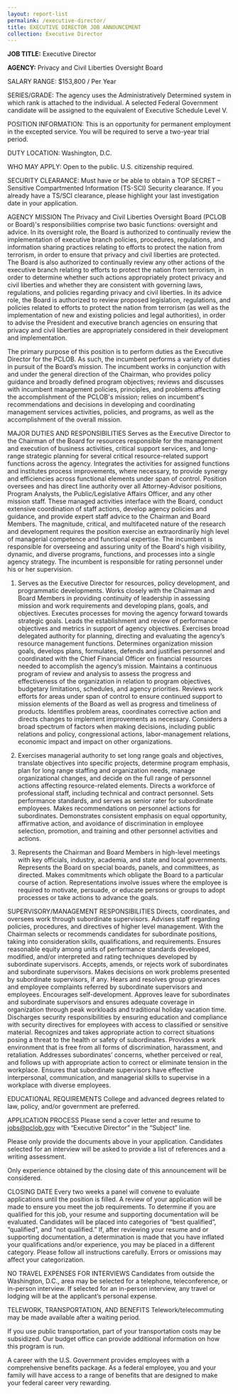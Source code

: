 ```yaml
---
layout: report-list
permalink: /executive-director/
title: EXECUTIVE DIRECTOR JOB ANNOUNCEMENT 
collection: Executive Director
---
```

**JOB TITLE:** Executive Director

**AGENCY:** Privacy and Civil Liberties Oversight Board

SALARY RANGE: $153,800 / Per Year

SERIES/GRADE: The agency uses the Administratively Determined system in which rank is attached to the individual. A selected Federal Government candidate will be assigned to the equivalent of Executive Schedule Level V.

POSITION INFORMATION: This is an opportunity for permanent employment in the excepted service. You will be required to serve a two-year trial period.

DUTY LOCATION: Washington, D.C.

WHO MAY APPLY: Open to the public. U.S. citizenship required.

SECURITY CLEARANCE: Must have or be able to obtain a TOP SECRET – Sensitive Compartmented Information (TS-SCI) Security clearance.  If you already have a TS/SCI clearance, please highlight your last investigation date in your application.

AGENCY MISSION
The Privacy and Civil Liberties Oversight Board (PCLOB or Board)'s responsibilities comprise two basic functions: oversight and advice. In its oversight role, the Board is authorized to continually review the implementation of executive branch policies, procedures, regulations, and information sharing practices relating to efforts to protect the nation from terrorism, in order to ensure that privacy and civil liberties are protected. The Board is also authorized to continually review any other actions of the executive branch relating to efforts to protect the nation from terrorism, in order to determine whether such actions appropriately protect privacy and civil liberties and whether they are consistent with governing laws, regulations, and policies regarding privacy and civil liberties. In its advice role, the Board is authorized to review proposed legislation, regulations, and policies related to efforts to protect the nation from terrorism (as well as the implementation of new and existing policies and legal authorities), in order to advise the President and executive branch agencies on ensuring that privacy and civil liberties are appropriately considered in their development and implementation.

The primary purpose of this position is to perform duties as the Executive Director for the PCLOB. As such, the incumbent performs a variety of duties in pursuit of the Board’s mission. The incumbent works in conjunction with and under the general direction of the Chairman, who provides policy guidance and broadly defined program objectives; reviews and discusses with incumbent management policies, principles, and problems affecting the accomplishment of the PCLOB's mission; relies on incumbent's recommendations and decisions in developing and coordinating management services activities, policies, and programs, as well as the accomplishment of the overall mission.

MAJOR DUTIES AND RESPONSIBILITIES
Serves as the Executive Director to the Chairman of the Board for resources responsible for the management and execution of business activities, critical support services, and long-range strategic planning for several critical resource-related support functions across the agency. Integrates the activities for assigned functions and institutes process improvements, where necessary, to provide synergy and efficiencies across functional elements under span of control. Position oversees and has direct line authority over all Attorney-Advisor positions, Program Analysts, the Public/Legislative Affairs Officer, and any other mission staff. These managed activities interface with the Board, conduct extensive coordination of staff actions, develop agency policies and guidance, and provide expert staff advice to the Chairman and Board Members. The magnitude, critical, and multifaceted nature of the research and development requires the position exercise an extraordinarily high level of managerial competence and functional expertise. The incumbent is responsible for overseeing and assuring unity of the Board's high visibility, dynamic, and diverse programs, functions, and processes into a single agency strategy. The incumbent is responsible for rating personnel under his or her supervision.

1. Serves as the Executive Director for resources, policy development, and programmatic developments. Works closely with the Chairman and Board Members in providing continuity of leadership in assessing mission and work requirements and developing plans, goals, and objectives. Executes processes for moving the agency forward towards strategic goals. Leads the establishment and review of performance objectives and metrics in support of agency objectives. Exercises broad delegated authority for planning, directing and evaluating the agency’s resource management functions. Determines organization mission goals, develops plans, formulates, defends and justifies personnel and coordinated with the Chief Financial Officer on financial resources needed to accomplish the agency’s mission. Maintains a continuous program of review and analysis to assess the progress and effectiveness of the organization in relation to program objectives, budgetary limitations, schedules, and agency priorities. Reviews work efforts for areas under span of control to ensure continued support to mission elements of the Board as well as progress and timeliness of products. Identifies problem areas, coordinates corrective action and directs changes to implement improvements as necessary. Considers a broad spectrum of factors when making decisions, including public relations and policy, congressional actions, labor-management relations, economic impact and impact on other organizations. 

2. Exercises managerial authority to set long range goals and objectives, translate objectives into specific projects, determine program emphasis, plan for long range staffing and organization needs, manage organizational changes, and decide on the full range of personnel actions affecting resource-related elements. Directs a workforce of professional staff, including technical and contract personnel. Sets performance standards, and serves as senior rater for subordinate employees. Makes recommendations on personnel actions for subordinates. Demonstrates consistent emphasis on equal opportunity, affirmative action, and avoidance of discrimination in employee selection, promotion, and training and other personnel activities and actions. 

3. Represents the Chairman and Board Members in high-level meetings with key officials, industry, academia, and state and local governments. Represents the Board on special boards, panels, and committees, as directed. Makes commitments which obligate the Board to a particular course of action. Representations involve issues where the employee is required to motivate, persuade, or educate persons or groups to adopt processes or take actions to advance the goals.

SUPERVISORY/MANAGEMENT RESPONSIBILITIES
Directs, coordinates, and oversees work through subordinate supervisors. Advises staff regarding policies, procedures, and directives of higher level management. With the Chairman selects or recommends candidates for subordinate positions, taking into consideration skills, qualifications, and requirements. Ensures reasonable equity among units of performance standards developed, modified, and/or interpreted and rating techniques developed by subordinate supervisors. Accepts, amends, or rejects work of subordinates and subordinate supervisors. Makes decisions on work problems presented by subordinate supervisors, if any. Hears and resolves group grievances and employee complaints referred by subordinate supervisors and employees.  Encourages self-development. Approves leave for subordinates and subordinate supervisors and ensures adequate coverage in organization through peak workloads and traditional holiday vacation time. Discharges security responsibilities by ensuring education and compliance with security directives for employees with access to classified or sensitive material. Recognizes and takes appropriate action to correct situations posing a threat to the health or safety of subordinates. Provides a work environment that is free from all forms of discrimination, harassment, and retaliation. Addresses subordinates’ concerns, whether perceived or real, and follows up with appropriate action to correct or eliminate tension in the workplace. Ensures that subordinate supervisors have effective interpersonal, communication, and managerial skills to supervise in a workplace with diverse employees.

EDUCATIONAL REQUIREMENTS
College and advanced degrees related to law, policy, and/or government are preferred.

APPLICATION PROCESS
Please send a cover letter and resume to jobs@pclob.gov with “Executive Director” in the “Subject” line. 

Please only provide the documents above in your application. Candidates selected for an interview will be asked to provide a list of references and a writing assessment.

Only experience obtained by the closing date of this announcement will be considered.

CLOSING DATE
Every two weeks a panel will convene to evaluate applications until the position is filled. A review of your application will be made to ensure you meet the job requirements. To determine if you are qualified for this job, your resume and supporting documentation will be evaluated. Candidates will be placed into categories of “best qualified”, “qualified”, and “not qualified.” If, after reviewing your resume and or supporting documentation, a determination is made that you have inflated your qualifications and/or experience, you may be placed in a different category. Please follow all instructions carefully. Errors or omissions may affect your categorization.

NO TRAVEL EXPENSES FOR INTERVIEWS
Candidates from outside the Washington, D.C., area may be selected for a telephone, teleconference, or in-person interview. If selected for an in-person interview, any travel or lodging will be at the applicant’s personal expense.

TELEWORK, TRANSPORTATION, AND BENEFITS
Telework/telecommuting may be made available after a waiting period.  

If you use public transportation, part of your transportation costs may be subsidized. Our budget office can provide additional information on how this program is run.

A career with the U.S. Government provides employees with a comprehensive benefits package. As a federal employee, you and your family will have access to a range of benefits that are designed to make your federal career very rewarding.

